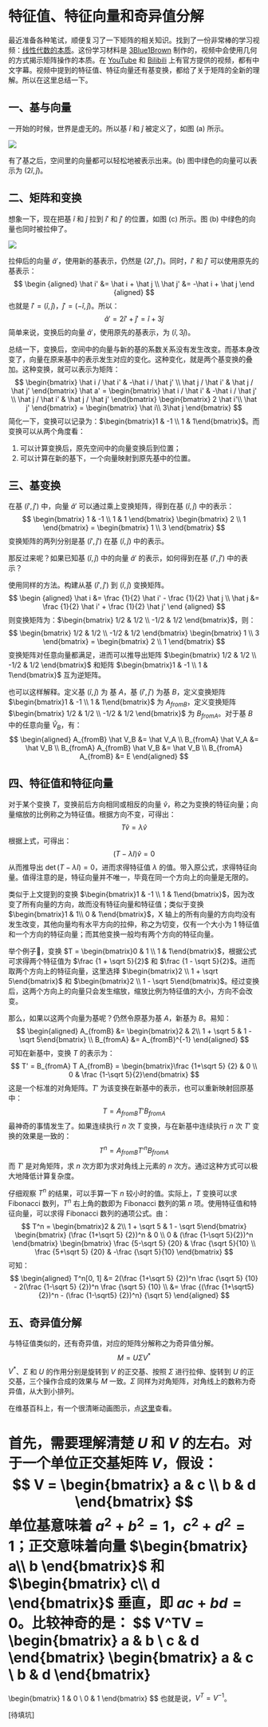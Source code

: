 # 特征值、特征向量和奇异值分解

最近准备各种笔试，顺便复习了一下矩阵的相关知识。找到了一份非常棒的学习视频：[线性代数的本质](https://space.bilibili.com/88461692#!/channel/detail?cid=9450&order=1&page=1)。这份学习材料是 [3Blue1Brown](http://www.3blue1brown.com/) 制作的，视频中会使用几何的方式揭示矩阵操作的本质。在 [YouTube](https://www.youtube.com/channel/UCYO_jab_esuFRV4b17AJtAw) 和 [Bilibili](https://space.bilibili.com/88461692?from=search&seid=13156855510233886526#!/) 上有官方提供的视频，都有中文字幕。视频中提到的特征值、特征向量还有基变换，都给了关于矩阵的全新的理解。所以在这里总结一下。

## 一、基与向量

一开始的时候，世界是虚无的。所以基 $\hat i$ 和 $\hat j$ 被定义了，如图 (a) 所示。

![](../images/4dc018313fec7ec37d7b14131314fed9.png)

有了基之后，空间里的向量都可以轻松地被表示出来。(b) 图中绿色的向量可以表示为 $(2 \hat i, \hat j)$。

## 二、矩阵和变换

想象一下，现在把基 $\hat i$ 和 $\hat j$ 拉到 $\hat i'$ 和 $\hat j'$ 的位置，如图 (c) 所示。图 (b) 中绿色的向量也同时被拉伸了。

![](../images/295821ae01d2f8e09244cd23ea8adde9.png)

拉伸后的向量 $\hat a'$，使用新的基表示，仍然是 $(2 \hat i', \hat j')$。同时，$\hat i'$ 和 $\hat j'$ 可以使用原先的基表示：
$$
\begin {aligned}
\hat i' &= \hat i + \hat j \\
\hat j' &= -\hat i + \hat j
\end {aligned}
$$
也就是 $\hat i' = (\hat i, \hat j)$，$\hat j' = (-\hat i, \hat j)$。所以：
$$
\hat a' = 2 \hat i' + \hat j' = \hat i + 3 \hat j
$$
简单来说，变换后的向量 $\hat a'$，使用原先的基表示，为 $(\hat i, 3 \hat j)$。

总结一下，变换后，空间中的向量与新的基的系数关系没有发生改变。而基本身改变了，向量在原来基中的表示发生对应的变化。这种变化，就是两个基变换的叠加。这种变换，就可以表示为矩阵：
$$
\begin{bmatrix} \hat i / \hat i' & -\hat i / \hat j' \\ \hat j / \hat i' & \hat j / \hat j' \end{bmatrix} \hat a' =
\begin{bmatrix} \hat i / \hat i' & -\hat i / \hat j' \\ \hat j / \hat i' & \hat j / \hat j' \end{bmatrix} \begin{bmatrix} 2 \hat i'\\ \hat j' \end{bmatrix} = \begin{bmatrix} \hat i\\ 3\hat j \end{bmatrix}
$$
简化一下，变换可以记录为：$\begin{bmatrix}1 & -1 \\ 1 & 1\end{bmatrix}$。而变换可以从两个角度看：

1. 可以计算变换后，原先空间中的向量变换后到位置；
2. 可以计算在新的基下，一个向量映射到原先基中的位置。

## 三、基变换

在基 $(\hat i', \hat j')$ 中，向量 $\hat a'$ 可以通过乘上变换矩阵，得到在基 $(\hat i, \hat j)$ 中的表示：
$$
\begin{bmatrix} 1 & -1 \\ 1 & 1  \end{bmatrix}
\begin{bmatrix} 2 \\ 1 \end{bmatrix} =
\begin{bmatrix} 1 \\ 3 \end{bmatrix}
$$
变换矩阵的两列分别是基 $(\hat i', \hat j')$ 在基 $(\hat i, \hat j)$ 中的表示。

那反过来呢？如果已知基 $(\hat i, \hat j)$ 中的向量 $\hat a'$ 的表示，如何得到在基 $(\hat i', \hat j')$ 中的表示？

使用同样的方法。构建从基 $(\hat i', \hat j')$ 到 $(\hat i, \hat j)$ 变换矩阵。
$$
\begin {aligned}
\hat i &= \frac {1}{2} \hat i' - \frac {1}{2} \hat j \\
\hat j &= \frac {1}{2} \hat i' + \frac {1}{2} \hat j'
\end {aligned}
$$
则变换矩阵为：$\begin{bmatrix} 1/2 & 1/2 \\ -1/2 & 1/2 \end{bmatrix}$，则：
$$
\begin{bmatrix} 1/2 & 1/2 \\ -1/2 & 1/2 \end{bmatrix}
\begin{bmatrix} 1 \\ 3 \end{bmatrix} =
\begin{bmatrix} 2 \\ 1 \end{bmatrix}
$$
变换矩阵对任意向量都满足，进而可以推导出矩阵 $\begin{bmatrix} 1/2 & 1/2 \\ -1/2 & 1/2 \end{bmatrix}$ 和矩阵 $\begin{bmatrix}1 & -1 \\ 1 & 1\end{bmatrix}$ 互为逆矩阵。

也可以这样解释。定义基 $(\hat i, \hat j)$ 为 基 $A$，基 $(\hat i', \hat j')$ 为基 $B$，定义变换矩阵 $\begin{bmatrix}1 & -1 \\ 1 & 1\end{bmatrix}$ 为 $A_{fromB}$，定义变换矩阵 $\begin{bmatrix} 1/2 & 1/2 \\ -1/2 & 1/2 \end{bmatrix}$ 为 $B_{fromA}$。对于基 $B$ 中的任意向量 $\hat V_B$，有：
$$
\begin{aligned}
A_{fromB} \hat V_B &= \hat V_A \\
B_{fromA} \hat V_A &= \hat V_B \\
B_{fromA} A_{fromB} \hat V_B &= \hat V_B \\
B_{fromA} A_{fromB} &= E
\end{aligned}
$$
## 四、特征值和特征向量

对于某个变换 $T$，变换前后方向相同或相反的向量 $\hat v$，称之为变换的特征向量；向量缩放的比例称之为特征值。根据方向不变，可得出：
$$
T \hat v = \lambda \hat v
$$
根据上式，可得出：
$$
(T - \lambda I)\hat v = 0
$$
从而推导出 $\det(T-\lambda I) = 0$，进而求得特征值 $\lambda$ 的值。带入原公式，求得特征向量。值得注意的是，特征向量并不唯一，毕竟在同一个方向上的向量是无限的。

类似于上文提到的变换 $\begin{bmatrix}1 & -1 \\ 1 & 1\end{bmatrix}$，因为改变了所有向量的方向，故而没有特征向量和特征值；类似于变换 $\begin{bmatrix}1 & 1\\ 0 & 1\end{bmatrix}$，X 轴上的所有向量的方向均没有发生改变，其他向量均有水平方向的拉伸，称之为切变，仅有一个大小为 1 特征值和一个方向的特征向量；而其他变换一般均有两个方向的特征向量。

举个例子🌰，变换 $T = \begin{bmatrix}0 & 1 \\ 1 & 1\end{bmatrix}$，根据公式可求得两个特征值为 $\frac {1 + \sqrt 5}{2}$ 和 $\frac {1 - \sqrt 5}{2}$。进而取两个方向上的特征向量，这里选择 $\begin{bmatrix}2 \\ 1 + \sqrt 5\end{bmatrix}$ 和 $\begin{bmatrix}2 \\ 1 - \sqrt 5\end{bmatrix}$。经过变换后，这两个方向上的向量只会发生缩放，缩放比例为特征值的大小，方向不会改变。

那么，如果以这两个向量为基呢？仍然令原基为基 $A$，新基为 $B$。易知：
$$
\begin{aligned}
A_{fromB} &= \begin{bmatrix}2 & 2\\ 1 + \sqrt 5 & 1 - \sqrt 5\end{bmatrix} \\
B_{fromA} &= A_{fromB}^{-1}
\end{aligned}
$$
可知在新基中，变换 $T$ 的表示为：
$$
T' = B_{fromA} T A_{fromB} = \begin{bmatrix}\frac {1+\sqrt 5} {2} & 0 \\ 0 & \frac {1-\sqrt 5}{2}\end{bmatrix}
$$
这是一个标准的对角矩阵。$T'$ 为该变换在新基中的表示，也可以重新映射回原基中：
$$
T = A_{fromB}T'B_{fromA}
$$
最神奇的事情发生了。如果连续执行 $n$ 次 $T$ 变换，与在新基中连续执行 $n$ 次 $T'$ 变换的效果是一致的：
$$
T^n = A_{fromB} T'{^n} B_{fromA}
$$
而 $T'$ 是对角矩阵，求 $n$ 次方即为求对角线上元素的 $n$ 次方。通过这种方式可以极大地降低计算复杂度。

仔细观察 $T^n$ 的结果，可以手算一下 $n$ 较小时的值。实际上，$T$ 变换可以求 Fibonacci 数列，$T^n$ 右上角的数即为 Fibonacci 数列的第 $n$ 项。使用特征值和特征向量，可以求得 Fibonacci 数列的通项公式。由：
$$
T^n = \begin{bmatrix}2 & 2\\ 1 + \sqrt 5 & 1 - \sqrt 5\end{bmatrix}
\begin{bmatrix}
  (\frac {1+\sqrt 5} {2})^n & 0 \\
  0 & (\frac {1-\sqrt 5}{2})^n
\end{bmatrix}
\begin{bmatrix}
\frac {5-\sqrt 5} {20} & \frac {\sqrt 5}{10} \\
\frac {5+\sqrt 5} {20} & -\frac {\sqrt 5}{10}
\end{bmatrix}
$$
可知：
$$
\begin{aligned}
T^n[0, 1] &= 2(\frac {1+\sqrt 5} {2})^n \frac {\sqrt 5} {10} -
2(\frac {1-\sqrt 5} {2})^n \frac {\sqrt 5} {10} \\
&= \frac {(\frac {1+\sqrt5} {2})^n - (\frac {1-\sqrt5} {2})^n} {\sqrt 5}
\end{aligned}
$$

## 五、奇异值分解

与特征值类似的，还有奇异值，对应的矩阵分解称之为奇异值分解。
$$
M = U\Sigma V^*
$$
$V^*$、$\Sigma$ 和 $U$ 的作用分别是旋转到 $V$ 的正交基、按照 $\Sigma$ 进行拉伸、旋转到 $U$ 的正交基，三个操作合成的效果与 $M$ 一致。$\Sigma$ 同样为对角矩阵，对角线上的数称为奇异值，从大到小排列。

在维基百科上，有一个很清晰动画图示，点[这里](https://en.wikipedia.org/wiki/Singular-value_decomposition)查看。

首先，需要理解清楚 $U$ 和 $V$ 的左右。对于一个单位正交基矩阵 $V$，假设：
$$
V = \begin{bmatrix}
a & c \\
b & d
\end{bmatrix}
$$
单位基意味着 $a^2 + b^2 = 1$，$c^2 + d^2 = 1$；正交意味着向量 $\begin{bmatrix} a\\ b \end{bmatrix}$ 和 $\begin{bmatrix} c\\ d \end{bmatrix}$ 垂直，即 $ac + bd = 0$。比较神奇的是：
$$
V^TV = \begin{bmatrix}
a & b \\
c & d
\end{bmatrix}
\begin{bmatrix}
a & c \\
b & d
\end{bmatrix}
=
\begin{bmatrix}
1 & 0 \\
0 & 1
\end{bmatrix}
$$
也就是说，$V^T = V^{-1}$。

[待填坑]